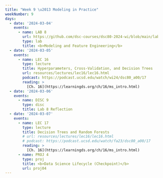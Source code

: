 ```yaml
---
title: "Week 9 \u2013 Modeling in Practice"
weekNumber: 9
days:
  - date: '2024-03-04'
    events:
      - name: LAB 8
        url: https://github.com/dsc-courses/dsc80-2024-wi/blob/main/labs/lab08/lab.ipynb
        type: lab
        title: <b>Modeling and Feature Engineering</b>
  - date: '2024-03-05'
    events:
      - name: LEC 16
        type: lecture
        title: Hyperparameters, Cross-Validation, and Decision Trees
        url: resources/lectures/lec16/lec16.html
        podcast: https://podcast.ucsd.edu/watch/wi24/dsc80_a00/17
        reading: >
          [Ch. 16](https://learningds.org/ch/16/ms_intro.html)
  - date: '2024-03-06'
    events:
      - name: DISC 9
        type: disc
        title: Lab 8 Reflection
  - date: '2024-03-07'
    events:
      - name: LEC 17
        type: lecture
        title: Decision Trees and Random Forests
        # url: resources/lectures/lec16/lec16.html
        # podcast: https://podcast.ucsd.edu/watch/fa23/dsc80_a00/17
        reading: >
          [Ch. 16](https://learningds.org/ch/16/ms_intro.html)
      - name: PROJ 4
        type: proj
        title: <b>Data Science Lifecycle (Checkpoint)</b>
        url: proj04
---
```

